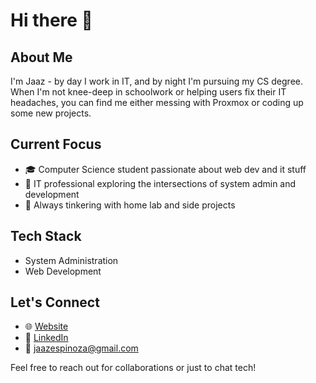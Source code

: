 # Hi there 👋

## About Me
I'm Jaaz - by day I work in IT, and by night I'm pursuing my CS degree. When I'm not knee-deep in schoolwork or helping users fix their IT headaches, you can find me either messing with Proxmox or coding up some new projects.

## Current Focus
- 🎓 Computer Science student passionate about web dev and it stuff
- 💼 IT professional exploring the intersections of system admin and development
- 🔧 Always tinkering with home lab and side projects

## Tech Stack
- System Administration 
- Web Development 

## Let's Connect
- 🌐 [Website](https://jaazespinoza.com)
- 💼 [LinkedIn](https://linkedin.com/in/jaazespinoza)
- 📧 jaazespinoza@gmail.com

Feel free to reach out for collaborations or just to chat tech!
